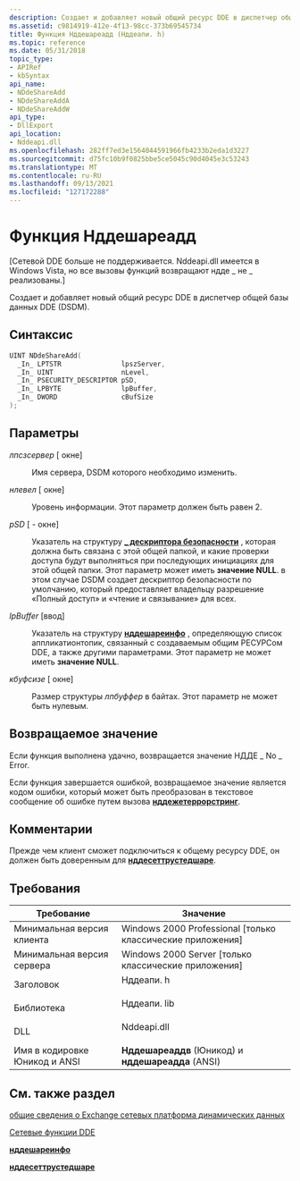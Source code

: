 ```yaml
---
description: Создает и добавляет новый общий ресурс DDE в диспетчер общей базы данных DDE (DSDM).
ms.assetid: c9814919-412e-4f13-98cc-373b69545734
title: Функция Нддешареадд (Нддеапи. h)
ms.topic: reference
ms.date: 05/31/2018
topic_type:
- APIRef
- kbSyntax
api_name:
- NDdeShareAdd
- NDdeShareAddA
- NDdeShareAddW
api_type:
- DllExport
api_location:
- Nddeapi.dll
ms.openlocfilehash: 282ff7ed3e1564044591966fb4233b2eda1d3227
ms.sourcegitcommit: d75fc10b9f0825bbe5ce5045c90d4045e3c53243
ms.translationtype: MT
ms.contentlocale: ru-RU
ms.lasthandoff: 09/13/2021
ms.locfileid: "127172288"
---
```

# <a name="nddeshareadd-function"></a>Функция Нддешареадд

\[Сетевой DDE больше не поддерживается. Nddeapi.dll имеется в Windows Vista, но все вызовы функций возвращают ндде \_ не \_ реализованы.\]

Создает и добавляет новый общий ресурс DDE в диспетчер общей базы данных DDE (DSDM).

## <a name="syntax"></a>Синтаксис


```C++
UINT NDdeShareAdd(
  _In_ LPTSTR               lpszServer,
  _In_ UINT                 nLevel,
  _In_ PSECURITY_DESCRIPTOR pSD,
  _In_ LPBYTE               lpBuffer,
  _In_ DWORD                cBufSize
);
```



## <a name="parameters"></a>Параметры

<dl> <dt>

*лпсзсервер* \[ окне\]
</dt> <dd>

Имя сервера, DSDM которого необходимо изменить.

</dd> <dt>

*нлевел* \[ окне\]
</dt> <dd>

Уровень информации. Этот параметр должен быть равен 2.

</dd> <dt>

*pSD* \[ - окне\]
</dt> <dd>

Указатель на структуру [**\_ дескриптора безопасности**](/windows/desktop/api/winnt/ns-winnt-security_descriptor) , которая должна быть связана с этой общей папкой, и какие проверки доступа будут выполняться при последующих инициациях для этой общей папки. Этот параметр может иметь **значение NULL**. в этом случае DSDM создает дескриптор безопасности по умолчанию, который предоставляет владельцу разрешение «Полный доступ» и «чтение и связывание» для всех.

</dd> <dt>

*lpBuffer* \[ввод\]
</dt> <dd>

Указатель на структуру [**нддешареинфо**](nddeshareinfo-str.md) , определяющую список аппликатионтопик, связанный с создаваемым общим РЕСУРСом DDE, а также другими параметрами. Этот параметр не может иметь **значение NULL**.

</dd> <dt>

*кбуфсизе* \[ окне\]
</dt> <dd>

Размер структуры *лпбуффер* в байтах. Этот параметр не может быть нулевым.

</dd> </dl>

## <a name="return-value"></a>Возвращаемое значение

Если функция выполнена удачно, возвращается значение НДДЕ \_ No \_ Error.

Если функция завершается ошибкой, возвращаемое значение является кодом ошибки, который может быть преобразован в текстовое сообщение об ошибке путем вызова [**нддежетеррорстринг**](nddegeterrorstring.md).

## <a name="remarks"></a>Комментарии

Прежде чем клиент сможет подключиться к общему ресурсу DDE, он должен быть доверенным для [**нддесеттрустедшаре**](nddesettrustedshare.md).

## <a name="requirements"></a>Требования



| Требование | Значение |
|-------------------------------------|----------------------------------------------------------------------------------------|
| Минимальная версия клиента<br/> | Windows 2000 Professional \[только классические приложения\]<br/>                             |
| Минимальная версия сервера<br/> | Windows 2000 Server \[только классические приложения\]<br/>                                   |
| Заголовок<br/>                   | <dl> <dt>Нддеапи. h</dt> </dl>   |
| Библиотека<br/>                  | <dl> <dt>Нддеапи. lib</dt> </dl> |
| DLL<br/>                      | <dl> <dt>Nddeapi.dll</dt> </dl> |
| Имя в кодировке Юникод и ANSI<br/>   | **Нддешареаддв** (Юникод) и **нддешареадда** (ANSI)<br/>                    |



## <a name="see-also"></a>См. также раздел

<dl> <dt>

[общие сведения о Exchange сетевых платформа динамических данных](network-dynamic-data-exchange.md)
</dt> <dt>

[Сетевые функции DDE](network-dde-functions.md)
</dt> <dt>

[**нддешареинфо**](nddeshareinfo-str.md)
</dt> <dt>

[**нддесеттрустедшаре**](nddesettrustedshare.md)
</dt> </dl>

 

